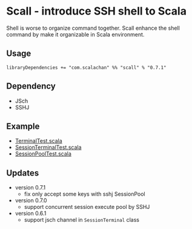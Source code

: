 # Scall - introduce SSH shell to Scala
Shell is worse to organize command together. Scall enhance the shell command by make it organizable in Scala environment.

## Usage
`libraryDependencies += "com.scalachan" %% "scall" % "0.7.1"`

## Dependency
- JSch
- SSHJ

## Example
- [TerminalTest.scala](https://github.com/LoranceChen/scall/blob/master/src/test/scala/lorance/scall/TerminalTest.scala)
- [SessionTerminalTest.scala](https://github.com/LoranceChen/scall/blob/master/src/test/scala/lorance/scall/SessionTerminalTest.scala)
- [SessionPoolTest.scala](https://github.com/LoranceChen/scall/blob/master/src/test/scala/lorance/scall/SessionPoolTest.scala)


## Updates
- version 0.7.1
  - fix only accept some keys with sshj SessionPool
- version 0.7.0
  - support concurrent session execute pool by SSHJ
- version 0.6.1
  - support jsch channel in `SessionTerminal` class
